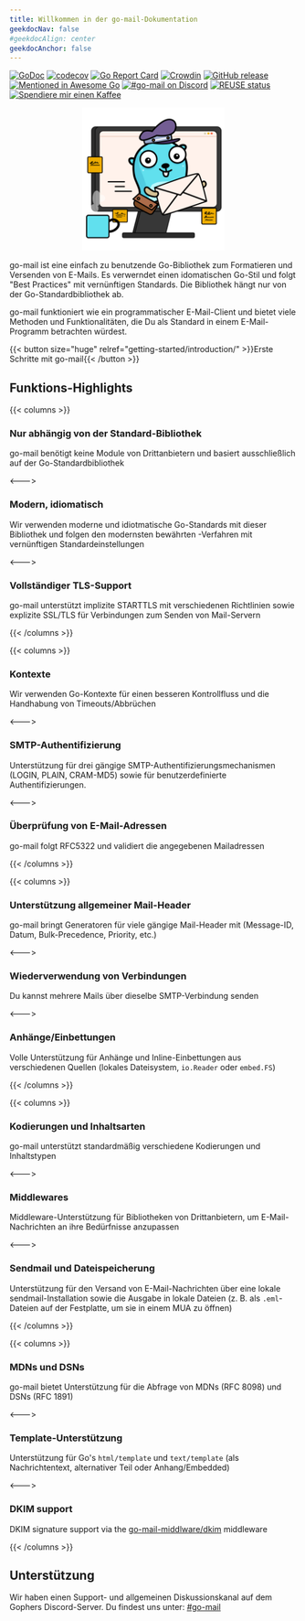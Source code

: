 ```yaml
---
title: Willkommen in der go-mail-Dokumentation
geekdocNav: false
#geekdocAlign: center
geekdocAnchor: false
---
```


[![GoDoc](https://godoc.org/github.com/wneessen/go-mail?status.svg)](https://pkg.go.dev/github.com/wneessen/go-mail) [![codecov](https://codecov.io/gh/wneessen/go-mail/branch/main/graph/badge.svg?token=37KWJV03MR)](https://codecov.io/gh/wneessen/go-mail) [![Go Report Card](https://goreportcard.com/badge/github.com/wneessen/go-mail)](https://goreportcard.com/report/github.com/wneessen/go-mail) [![Crowdin](https://badges.crowdin.net/go-mail/localized.svg)](https://crowdin.com/project/go-mail) [![GitHub release](https://img.shields.io/github/v/release/wneessen/go-mail)](https://github.com/wneessen/go-mail/releases/latest) [![Mentioned in Awesome Go](https://awesome.re/mentioned-badge-flat.svg)](https://github.com/avelino/awesome-go) [![#go-mail on Discord](https://img.shields.io/badge/Discord-%23gomail-blue.svg)](https://discord.gg/zSUeBrsFPB) [![REUSE status](https://api.reuse.software/badge/github.com/wneessen/go-mail)](https://api.reuse.software/info/github.com/wneessen/go-mail)
<a href="https://ko-fi.com/D1D24V9IX"><img src="https://uploads-ssl.webflow.com/5c14e387dab576fe667689cf/5cbed8a4ae2b88347c06c923_BuyMeACoffee_blue.png" height="20" alt="Spendiere mir einen Kaffee"></a>

<p align="center"><img src="/go-mail-2.svg" width="250" alt="go-mail logo"/></p>

go-mail ist eine einfach zu benutzende Go-Bibliothek zum Formatieren und Versenden von E-Mails. Es verwerndet einen idomatischen Go-Stil und folgt "Best Practices" mit vernünftigen Standards. Die Bibliothek hängt nur von der Go-Standardbibliothek ab.

go-mail funktioniert wie ein programmatischer E-Mail-Client und bietet viele Methoden und Funktionalitäten, die Du als Standard in einem E-Mail-Programm betrachten würdest.

<div class="btn-centered btn-huge">
{{< button size="huge" relref="getting-started/introduction/" >}}Erste Schritte mit go-mail{{< /button >}}
</div>

## Funktions-Highlights

{{< columns >}}

### Nur abhängig von der Standard-Bibliothek

go-mail benötigt keine Module von Drittanbietern und basiert ausschließlich auf der Go-Standardbibliothek

<--->

### Modern, idiomatisch

Wir verwenden moderne und idiotmatische Go-Standards mit dieser Bibliothek und folgen den modernsten bewährten -Verfahren mit vernünftigen Standardeinstellungen

<--->

### Vollständiger TLS-Support

go-mail unterstützt implizite STARTTLS mit verschiedenen Richtlinien sowie explizite SSL/TLS für Verbindungen zum Senden von Mail-Servern

{{< /columns >}}

{{< columns >}}

### Kontexte

Wir verwenden Go-Kontexte für einen besseren Kontrollfluss und die Handhabung von Timeouts/Abbrüchen

<--->

### SMTP-Authentifizierung

Unterstützung für drei gängige SMTP-Authentifizierungsmechanismen (LOGIN, PLAIN, CRAM-MD5) sowie für benutzerdefinierte Authentifizierungen.

<--->

### Überprüfung von E-Mail-Adressen

go-mail folgt RFC5322 und validiert die angegebenen Mailadressen

{{< /columns >}}

{{< columns >}}

### Unterstützung allgemeiner Mail-Header

go-mail bringt Generatoren für viele gängige Mail-Header mit (Message-ID, Datum, Bulk-Precedence, Priority, etc.)

<--->

### Wiederverwendung von Verbindungen

Du kannst mehrere Mails über dieselbe SMTP-Verbindung senden

<--->

### Anhänge/Einbettungen

Volle Unterstützung für Anhänge und Inline-Einbettungen aus verschiedenen Quellen (lokales Dateisystem, `io.Reader` oder `embed.FS`)

{{< /columns >}}

{{< columns >}}

### Kodierungen und Inhaltsarten

go-mail unterstützt standardmäßig verschiedene Kodierungen und Inhaltstypen

<--->

### Middlewares

Middleware-Unterstützung für Bibliotheken von Drittanbietern, um E-Mail-Nachrichten an ihre Bedürfnisse anzupassen

<--->

### Sendmail und Dateispeicherung

Unterstützung für den Versand von E-Mail-Nachrichten über eine lokale sendmail-Installation sowie die Ausgabe in lokale Dateien (z. B. als `.eml`-Dateien auf der Festplatte, um sie in einem MUA zu öffnen)

{{< /columns >}}

{{< columns >}}

### MDNs und DSNs

go-mail bietet Unterstützung für die Abfrage von MDNs (RFC 8098) und DSNs (RFC 1891)

<--->

### Template-Unterstützung

Unterstützung für Go's `html/template` und `text/template` (als Nachrichtentext, alternativer Teil oder Anhang/Embedded)

<--->

### DKIM support

DKIM signature support via the [go-mail-middlware/dkim](https://github.com/wneessen/go-mail-middleware/tree/main/dkim) middleware


{{< /columns >}}

## Unterstützung
Wir haben einen Support- und allgemeinen Diskussionskanal auf dem Gophers Discord-Server. Du findest uns unter: [#go-mail](https://discord.gg/zSUeBrsFPB)

